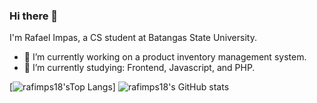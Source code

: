 ### Hi there 👋

I'm Rafael Impas, a CS student at Batangas State University. 

- 🔭 I’m currently working on a product inventory management system.
- 🌱 I’m currently studying: Frontend, Javascript, and PHP.

[![rafimps18'sTop Langs](https://github-readme-stats.vercel.app/api/top-langs/?username=rafimps18)]
![rafimps18's GitHub stats](https://github-readme-stats.vercel.app/api?username=rafimps18&show_icons=true&theme=transparent)



